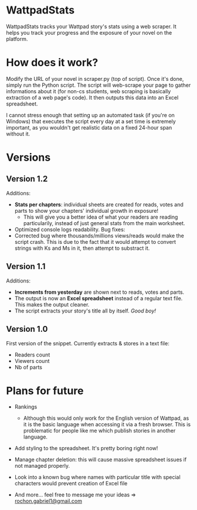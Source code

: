 # WattpadStats
WattpadStats tracks your Wattpad story's stats using a web scraper. It helps you track your progress and the exposure of your novel on the platform. 

# How does it work?
Modify the URL of your novel in scraper.py (top of script). Once it's done, simply run the Python script. The script will web-scrape your page to gather informations about it (for non-cs students, web scraping is basically extraction of a web page's code). It then outputs this data into an Excel spreadsheet.

I cannot stress enough that setting up an automated task (if you're on Windows) that executes the script every day at a set time is extremely important, as you wouldn't get realistic data on a fixed 24-hour span without it.

# Versions
## Version 1.2
Additions:
- **Stats per chapters**: individual sheets are created for reads, votes and parts to show your chapters' individual growth in exposure!
  - This will give you a better idea of what your readers are reading particularily, instead of just general stats from the main worksheet.
- Optimized console logs readability.
Bug fixes:
- Corrected bug where thousands/millions views/reads would make the script crash. This is due to the fact that it would attempt to convert strings with Ks and Ms in it, then attempt to substract it.

## Version 1.1
Additions:
- **Increments from yesterday** are shown next to reads, votes and parts.
- The output is now an **Excel spreadsheet** instead of a regular text file. This makes the output cleaner.
- The script extracts your story's title all by itself. *Good boy!*

## Version 1.0
First version of the snippet. Currently extracts & stores in a text file:
- Readers count
- Viewers count
- Nb of parts

# Plans for future 
- Rankings
  - Although this would only work for the English version of Wattpad, as it is the basic language when accessing it via a fresh browser. This is problematic for people like me which publish stories in another language.
  
- Add styling to the spreadsheet. It's pretty boring right now!

- Manage chapter deletion: this will cause massive spreadsheet issues if not managed properly.

- Look into a known bug where names with particular title with special characters would prevent creation of Excel file
  
- And more... feel free to message me your ideas => rochon.gabriel1@gmail.com

